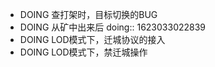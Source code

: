 - DOING 查打架时，目标切换的BUG
- DOING 从矿中出来后
  doing:: 1623033022839
- DOING LOD模式下，迁城协议的接入
- DOING LOD模式下，禁迁城操作
